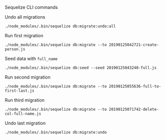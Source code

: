 Sequelize CLI commands

Undo all migrations
```
./node_modules/.bin/sequelize db:migrate:undo:all
```

Run first migration
```
./node_modules/.bin/sequelize db:migrate --to 20190125042721-create-person.js
```

Seed data with `full_name`
```
./node_modules/.bin/sequelize db:seed --seed 20190125043240-full.js
```

Run second migration
```
./node_modules/.bin/sequelize db:migrate --to 20190125055636-full-to-first-last.js
```

Run third migration
```
./node_modules/.bin/sequelize db:migrate --to 20190125071742-delete-col-full-name.js
```

Undo last migration
```
./node_modules/.bin/sequelize db:migrate:undo
```
